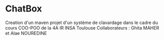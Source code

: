 # ChatBox
Creation d'un maven projet d'un système de clavardage dans le cadre du cours COO-POO de la 4A IR INSA Toulouse
Collaborateurs :
Ghita MAHER et Alae NOUREDINE

